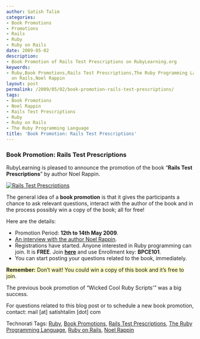 ```yaml
---
author: Satish Talim
categories:
- Book Promotions
- Promotions
- Rails
- Ruby
- Ruby on Rails
date: 2009-05-02
description:
- Book Promotion of Rails Test Prescriptions on RubyLearning.org
keywords:
- Ruby,Book Promotions,Rails Test Prescriptions,The Ruby Programming Language,Ruby
  on Rails,Noel Rappin
layout: post
permalink: /2009/05/02/book-promotion-rails-test-prescriptions/
tags:
- Book Promotions
- Noel Rappin
- Rails Test Prescriptions
- Ruby
- Ruby on Rails
- The Ruby Programming Language
title: 'Book Promotion: Rails Test Prescriptions'
---
```


<div>
  <h3>
    Book Promotion: Rails Test Prescriptions
  </h3>
  
  <p>
    RubyLearning is pleased to announce the promotion of the book &#8220;<strong>Rails Test Prescriptions</strong>&#8221; by author Noel Rappin.
  </p>
  
  <p>
    <a href="http://www.railsprescriptions.com/"><img class="alignright" src="http://rubylearning.com/images/cover_thumbnail.png" style="border: 0px none;" alt="Rails Test Prescriptions" title="Rails Test Prescriptions" /></a>
  </p>
  
  <p>
    The general idea of a <strong>book promotion</strong> is that it gives the participants a chance to ask relevant questions, interact with the author of the book and in the process possibly win a copy of the book; all for free!
  </p>
  
  <p>
    Here are the details:
  </p>
  
  <ul>
    <li>
      Promotion Period: <strong>12th to 14th May 2009</strong>.
    </li>
    <li>
      <a href="http://rubylearning.com/blog/2009/05/01/interview-author-noel-rappin/">An interview with the author Noel Rappin</a>.
    </li>
    <li>
      Registrations have started. Anyone interested in Ruby programming can join. It is <strong>FREE</strong>. Join <a href="http://rubylearning.org/class/course/view.php?id=35"><b>here</b></a> and use Enrollment key: <b>BPCE101</b>.
    </li>
    <li>
      You can start posting your questions related to the book, immediately.
    </li>
  </ul>
  
  <p>
    <span style="background-color: #FFFFCC;"><b>Remember:</b> Don&#8217;t wait! You could win a copy of this book and it&#8217;s free to join</span>.
  </p>
  
  <p>
    The previous book promotion of &#8220;Wicked Cool Ruby Scripts'&#8221; was a big success.
  </p>
  
  <p>
    For questions related to this blog post or to schedule a new book promotion, contact: mail [at] satishtalim [dot] com
  </p>
</div>

Technorati Tags: <a href="http://technorati.com/tag/Ruby" rel="tag">Ruby</a>, <a href="http://technorati.com/tag/Book+Promotions" rel="tag">Book Promotions</a>, <a href="http://technorati.com/tag/Rails+Test+Prescriptions" rel="tag">Rails Test Prescriptions</a>, <a href="http://technorati.com/tag/The+Ruby+Programming+Language" rel="tag">The Ruby Programming Language</a>, <a href="http://technorati.com/tag/Ruby+on+Rails" rel="tag">Ruby on Rails</a>, <a href="http://technorati.com/tag/Noel+Rappin" rel="tag">Noel Rappin</a>
